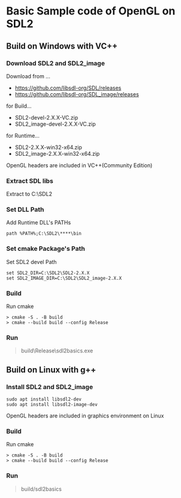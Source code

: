 # Basic Sample code of OpenGL on SDL2

## Build on Windows with VC++

### Download SDL2 and SDL2_image
Download from ...
- https://github.com/libsdl-org/SDL/releases
- https://github.com/libsdl-org/SDL_image/releases

for Build...
- SDL2-devel-2.X.X-VC.zip
- SDL2_image-devel-2.X.X-VC.zip

for Runtime...
- SDL2-2.X.X-win32-x64.zip
- SDL2_image-2.X.X-win32-x64.zip

OpenGL headers are included in VC++(Community Edition)

### Extract SDL libs
Extract to C:\SDL2

### Set DLL Path
Add Runtime DLL's PATHs
```shell
path %PATH%;C:\SDL2\****\bin
```

### Set cmake Package's Path
Set SDL2 devel Path
```shell
set SDL2_DIR=C:\SDL2\SDL2-2.X.X
set SDL2_IMAGE_DIR=C:\SDL2\SDL2_image-2.X.X
```

### Build
Run cmake
```shell
> cmake -S . -B build
> cmake --build build --config Release
```

### Run
> build\Release\sdl2basics.exe

## Build on Linux with g++

### Install SDL2 and SDL2_image
```shell
sudo apt install libsdl2-dev
sudo apt install libsdl2-image-dev
```
OpenGL headers are included in graphics environment on Linux

### Build
Run cmake
```shell
> cmake -S . -B build
> cmake --build build --config Release
```

### Run
> build/sdl2basics
